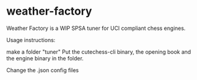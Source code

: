 # weather-factory

Weather Factory is a WIP SPSA tuner for UCI compliant chess engines.

Usage instructions:

make a folder "tuner"
Put the cutechess-cli binary, the opening book and the engine binary in the folder.

Change the .json config files

